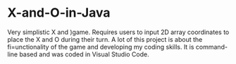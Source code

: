 # X-and-O-in-Java

Very simplistic X and )game. Requires users to input 2D array coordinates to place the X and O during their turn. A lot of this project is about the fi=unctionality of the game and developing my coding skills. It is command-line based and was coded in Visual Studio Code.
